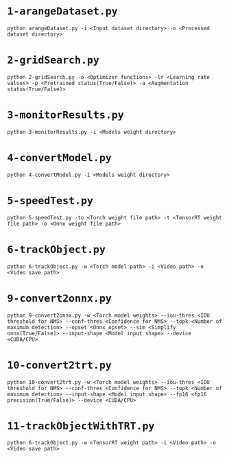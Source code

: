 # `1-arangeDataset.py`
```
python arangeDataset.py -i <Input dataset directory> -o <Processed dataset directory>
```

# `2-gridSearch.py`
```
python 2-gridSearch.py -o <Optimizer functions> -lr <Learning rate values> -p <Pretrained status(True/False)> -a <Augmentation status(True/False)>
```

# `3-monitorResults.py`
```
python 3-monitorResults.py -i <Models weight directory>
```

# `4-convertModel.py`
```
python 4-convertModel.py -i <Models weight directory>
```

# `5-speedTest.py`
```
python 5-speedTest.py -to <Torch weight file path> -t <TensorRT weight file path> -o <Onnx weight file path>
```

# `6-trackObject.py`
```
python 6-trackObject.py -w <Torch model path> -i <Video path> -o <Video save path>
```

# `9-convert2onnx.py`
```
python 9-convert2onnx.py -w <Torch model weights> --iou-thres <IOU threshold for NMS> --conf-thres <Confidence for NMS> --topk <Number of maximum detection> --opset <Onnx opset> --sim <Simplify onnx(True/False)> --input-shape <Model input shape> --device <CUDA/CPU>
```

# `10-convert2trt.py`
```
python 10-convert2trt.py -w <Torch model weights> --iou-thres <IOU threshold for NMS> --conf-thres <Confidence for NMS> --topk <Number of maximum detection> --input-shape <Model input shape> --fp16 <fp16 precision(True/False)> --device <CUDA/CPU>
```

# `11-trackObjectWithTRT.py`
```
python 6-trackObject.py -w <TensorRT weight path> -i <Video path> -o <Video save path>
```